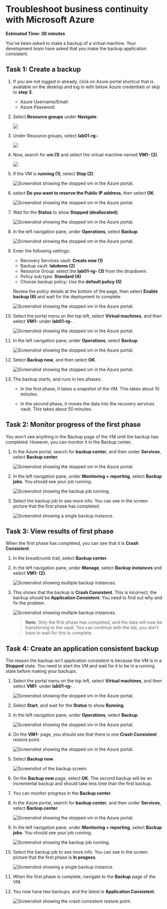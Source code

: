 # Troubleshoot business continuity with Microsoft Azure

**Estimated Time: 30 minutes**

You've been asked to make a backup of a virtual machine. Your development team have asked that you make the backup application consistent.

## Task 1: Create a backup

1.  If you are not logged in already, click on Azure portal shortcut that is available on the desktop and log in with below Azure credentials or skip to **step 3**.
    * Azure Username/Email: <inject key="AzureAdUserEmail"></inject> 
    * Azure Password: <inject key="AzureAdUserPassword"></inject>

1. Select **Resource groups** under **Navigate**.

    ![](../media/mod1-navigate.png)
    
1. Under Resource groups, select **lab01-rg-<inject key="Deployment ID" enableCopy="false" />**.

    ![](../media/az720-1-2.png)

1. Now, search for **vm (1)** and select the virtual machine named **VM1-<inject key="Deployment ID" enableCopy="false" /> (2)**.

    ![](../media/mod1-vm.png)

1. If the VM is **running (1)**, select **Stop (2)**.

    ![Screenshot showing the stopped vm in the Azure portal.](../media/mod1-stopvm.png)
   
1.  select **Do you want to reserve the Public IP address**, then select **OK**.
   
    ![Screenshot showing the stopped vm in the Azure portal.](../media/mod1-saveip.png)

1. Wait for the **Status** to show **Stopped (deallocated)**.

    ![Screenshot showing the stopped vm in the Azure portal.](../media/mod1-vmdealocate.png)

1. In the left navigation pane, under **Operations**, select **Backup**.

    ![Screenshot showing the stopped vm in the Azure portal.](../media/mod1-backup.png)

1. Enter the following settings:

   - Recovery Services vault: **Create new (1)**
   - Backup vault: **labdemo (2)**
   - Resource Group: select the **lab01-rg-<inject key="Deployment ID" enableCopy="false" /> (3)** from the dropdowm.
   - Policy sub type: **Standard (4)**
   - Choose backup policy: Use the **default policy (5)**

    Review the policy details at the bottom of the page, then select **Enable backup (6)** and wait for the deployment to complete.
    
    ![Screenshot showing the stopped vm in the Azure portal.](../media/mod1-vault.png)

1. Select the portal menu on the top left, select **Virtual machines**, and then select **VM1-<inject key="Deployment ID" enableCopy="false" />** under  **lab01-rg-<inject key="Deployment ID" enableCopy="false" />** .

   ![Screenshot showing the stopped vm in the Azure portal.](../media/az720-1-3.png)

1. In the left navigation pane, under **Operations**, select **Backup**.

   ![Screenshot showing the stopped vm in the Azure portal.](../media/mod1-backup.png)

1. Select **Backup now**, and then select **OK**.

    ![Screenshot showing the stopped vm in the Azure portal.](../media/mod1-backup1.png)

1. The backup starts, and runs in two phases.

    - In the first phase, it takes a snapshot of the VM. This takes about 10 minutes.

    - In the second phase, it moves the data into the recovery services vault. This takes about 50 minutes.

## Task 2: Monitor progress of the first phase

You won't see anything in the Backup page of the VM until the backup has completed. However, you can monitor it in the Backup center.

1. In the Azure portal, search for **backup center**, and then under **Services**, select **Backup center**.

   ![Screenshot showing the stopped vm in the Azure portal.](../media/mod1-backupcenter.png)

1. In the left navigation pane, under **Monitoring + reporting**, select **Backup jobs**. You should see your job running.

    ![Screenshot showing the backup job running.](../media/mod1-job.png)

1. Select the backup job to see more info. You can see in the screen picture that the first phase has completed.

    ![Screenshot showing a single backup instance.](../media/mod1-backupcheck.png)

## Task 3: View results of first phase

When the first phase has completed, you can see that it is **Crash Consistent**.

1. In the breadcrumb trail, select **Backup center**.

1. In the left navigation pane, under **Manage**, select **Backup instances** and select  **VM1-<inject key="Deployment ID" enableCopy="false" /> (2)**.

    ![Screenshot showing multiple backup instances.](../media/mod1-inst.png)

1. This shows that the backup is **Crash Consistent**. This is incorrect, the backup should be **Application Consistent**. You need to find out why and fix the            problem.

   ![Screenshot showing multiple backup instances.](../media/mod1-crash.png)

    >**Note**: Only the first phase has completed, and the data will now be transferring to the vault. You can continue with the lab; you don't have to wait for this to complete.

 
## Task 4: Create an application consistent backup

The reason the backup isn't application consistent is because the VM is in a **Stopped** state. You need to start the VM and wait for it to be in a running state before making your backups.

1.  Select the portal menu on the top left, select **Virtual machines**, and then select **VM1-<inject key="Deployment ID" enableCopy="false" />** under  **lab01-rg-      <inject key="Deployment ID" enableCopy="false" />** .

    ![Screenshot showing the stopped vm in the Azure portal.](../media/az720-1-3.png)

1. Select **Start**, and wait for the **Status** to show **Running**.

1. In the left navigation pane, under **Operations**, select **Backup**.

   ![Screenshot showing the stopped vm in the Azure portal.](../media/mod1-backup.png)

1. On the  **VM1-<inject key="Deployment ID" enableCopy="false" />** page, you should see that there is one **Crash Consistent** restore point.

    ![Screenshot showing the stopped vm in the Azure portal.](../media/mod1-crash1.png)

1. Select **Backup now**.

    ![Screenshot of the backup screen.](../media/mod1-backupnow.png)

1. On the **Backup now** page, select **OK**. The second backup will be an incremental backup and should take less time than the first backup.

1. You can monitor progress in the **Backup center**.

1. In the Azure portal, search for **backup center**, and then under **Services**, select **Backup center**.

   ![Screenshot showing the stopped vm in the Azure portal.](../media/mod1-backupcenter.png)

1. In the left navigation pane, under **Monitoring + reporting**, select **Backup jobs**. You should see your job running.

    ![Screenshot showing the backup job running.](../media/mod1-job4.png)

1. Select the backup job to see more info. You can see in the screen picture that the first phase is **In progess**.

    ![Screenshot showing a single backup instance.](../media/mod1-job5.png)

1. When the first phase is complete, navigate to the **Backup** page of the VM. 

1. You now have two backups, and the latest is **Application Consistent**.

    ![Screenshot showing the crash consistent restore point.](../media/mod1-app.png)


